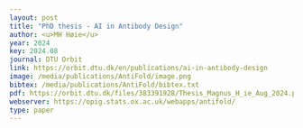 ```yaml
--- 
layout: post
title: "PhD thesis - AI in Antibody Design"
author: <u>MH Høie</u>
year: 2024
key: 2024.08
journal: DTU Orbit
link: https://orbit.dtu.dk/en/publications/ai-in-antibody-design
image: /media/publications/AntiFold/image.png
bibtex: /media/publications/AntiFold/bibtex.txt
pdf: https://orbit.dtu.dk/files/383391928/Thesis_Magnus_H_ie_Aug_2024.pdf
webserver: https://opig.stats.ox.ac.uk/webapps/antifold/
type: paper
---
```

